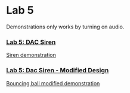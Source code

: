 # Lab 5

Demonstrations only works by turning on audio.

### [Lab 5: DAC Siren](https://github.com/kevinwlu/dsd/tree/master/Nexys-A7/Lab-5)
[Siren demonstration](https://youtu.be/liyhU57yAl8)


### [Lab 5: Dac Siren - Modified Design](https://github.com/kevinwlu/dsd/tree/master/Nexys-A7/Lab-5/Modifications)
[Bouncing ball modified demonstration](https://youtu.be/iYBEsJ9o-dE)
